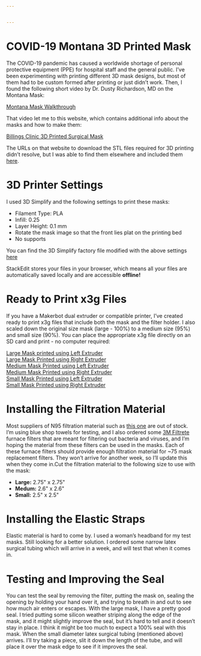 ```yaml
---


---
```


<h1 id="covid-19-montana-3d-printed-mask">COVID-19 Montana 3D Printed Mask</h1>
<p>The COVID-19 pandemic has caused a worldwide shortage of personal protective equipment (PPE) for hospital staff and the general public. I’ve been experimenting with printing different 3D mask designs, but most of them had to be custom formed after printing or just didn’t work. Then, I found the following short video by Dr. Dusty Richardson, MD on the Montana Mask:</p>
<p><a href="https://www.youtube.com/watch?v=nArDE44miz0">Montana Mask Walkthrough</a></p>
<p>That video let me to this website, which contains additional info about the masks and how to make them:</p>
<p><a href="https://www.billingsclinic.com/foundation/3d-printed-surgical-mask/">Billings Clinic 3D Printed Surgical Mask</a></p>
<p>The URLs on that website to download the STL files required for 3D printing didn’t resolve, but I was able to find them elsewhere and included them <a href="https://github.com/lwhitty/COVID-19_Montana_3D_Printed_Mask/blob/master/n95-montana-mask.zip">here</a>.</p>
<h1 id="d-printer-settings">3D Printer Settings</h1>
<p>I used 3D Simplify and the following settings to print these masks:</p>
<ul>
<li>Filament Type: PLA</li>
<li>Infill: 0.25</li>
<li>Layer Height: 0.1 mm</li>
<li>Rotate the mask image so that the front lies plat on the printing bed</li>
<li>No supports</li>
</ul>
<p>You can find the 3D Simplify factory file modified with the above settings <a href="https://github.com/lwhitty/COVID-19_Montana_3D_Printed_Mask/blob/master/MontanaMasks.factory">here</a></p>
<p>StackEdit stores your files in your browser, which means all your files are automatically saved locally and are accessible <strong>offline!</strong></p>
<h1 id="ready-to-print-x3g-files">Ready to Print x3g Files</h1>
<p>If you have a Makerbot dual extruder or compatible printer, I’ve created ready to print x3g files that include both the mask and the filter holder. I also scaled down the original size mask (large - 100%) to a medium size (95%) and small size (90%). You can place the appropriate x3g file directly on an SD card and print - no computer required:</p>
<p><a href="https://github.com/lwhitty/COVID-19_Montana_3D_Printed_Mask/blob/master/MontanaMasks_100_PLA_L.x3g">Large Mask printed using Left Extruder</a><br>
<a href="https://github.com/lwhitty/COVID-19_Montana_3D_Printed_Mask/blob/master/MontanaMasks_100_PLA_R.x3g">Large Mask Printed using Right Extruder</a><br>
<a href="https://github.com/lwhitty/COVID-19_Montana_3D_Printed_Mask/blob/master/MontanaMasks_95_PLA_L.x3g">Medium Mask Printed using Left Extruder</a><br>
<a href="https://github.com/lwhitty/COVID-19_Montana_3D_Printed_Mask/blob/master/MontanaMasks_95_PLA_R.x3g">Medium Mask Printed using Right Extruder</a><br>
<a href="https://github.com/lwhitty/COVID-19_Montana_3D_Printed_Mask/blob/master/MontanaMasks_90_PLA_L.x3g">Small Mask Printed using Left Extruder</a><br>
<a href="https://github.com/lwhitty/COVID-19_Montana_3D_Printed_Mask/blob/master/MontanaMasks_90_PLA_R.x3g">Small Mask Printed using Right Extruder</a></p>
<h1 id="installing-the-filtration-material">Installing the Filtration Material</h1>
<p>Most suppliers of N95 filtration material such as <a href="https://www.flowmarkhightech.com/">this one</a> are out of stock. I’m using blue shop towels for testing, and I also ordered some <a href="https://www.filtrete.com/3M/en_US/filtrete/about-us/the-right-filter-for-you/">3M Filtrete</a> furnace filters that are meant for filtering out bacteria and viruses, and I’m hoping the material from these filters can be used in the masks. Each of these furnace filters should provide enough filtration material for ~75 mask replacement filters. They won’t arrive for another week, so I’ll update this when they come in.Cut the filtration material to the following size to use with the mask:</p>
<ul>
<li><strong>Large:</strong> 2.75" x 2.75"</li>
<li><strong>Medum:</strong> 2.6" x 2.6"</li>
<li><strong>Small:</strong> 2.5" x 2.5"</li>
</ul>
<h1 id="installing-the-elastic-straps">Installing the Elastic Straps</h1>
<p>Elastic material is hard to come by. I used a woman’s headband for my test masks. Still looking for a better solution. I ordered some narrow latex surgical tubing which will arrive in a week, and will test that when it comes in.</p>
<h1 id="testing-and-improving-the-seal">Testing and Improving the Seal</h1>
<p>You can test the seal by removing the filter, putting the mask on, sealing the opening by holding your hand over it, and trying to breath in and out to see how much air enters or escapes. With the large mask, I have a pretty good seal. I tried putting some silicon weather striping along the edge of the mask, and it might slightly improve the seal, but it’s hard to tell and it doesn’t stay in place. I think it might be too much to expect a 100% seal with this mask. When the small diameter latex surgical tubing (mentioned above) arrives. I’ll try taking a piece, slit it down the length of the tube, and will place it over the mask edge to see if it improves the seal.</p>

